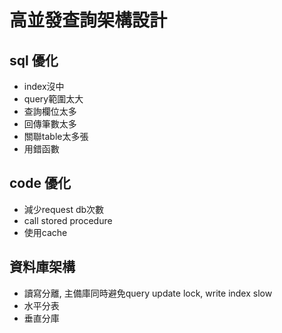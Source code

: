 # 高並發查詢架構設計

## sql 優化

* index沒中
* query範圍太大
* 查詢欄位太多
* 回傳筆數太多
* 關聯table太多張
* 用錯函數

## code 優化

* 減少request db次數
* call stored procedure
* 使用cache

## 資料庫架構

* 讀寫分離, 主備庫同時避免query update lock, write index slow
* 水平分表
* 垂直分庫

